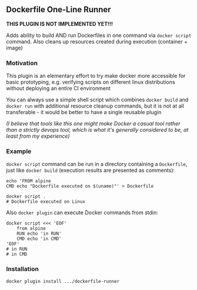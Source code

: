## Dockerfile One-Line Runner

**THIS PLUGIN IS NOT IMPLEMENTED YET!!!**

Adds ability to build AND run Dockerfiles in one command via `docker script` command. Also cleans up
resources created during execution (container + image)

### Motivation

This plugin is an elementary effort to try make docker more accessible for basic prototyping, e.g. verifying scripts
on different linux distributions without deploying an entire CI environment

You can always use a simple shell script which combines `docker build` and `docker run` with additional resource cleanup
commands, but it is not at all transferable - it would be better to have a single reusable plugin

*(I believe that tools like this one might make Docker a casual tool rather than a strictly devops tool, which is what
it's generally considered to be, at least from my experience)*

### Example

`docker script` command can be run in a directory containing a `Dockerfile`, just like `docker build` (execution results
are presented as comments):
```shell script
echo 'FROM alpine
CMD echo "Dockerfile executed on $(uname)"' > Dockerfile

docker script .
# Dockerfile executed on Linux
```

Also `docker plugin` can execute Docker commands from stdin:
```shell script
docker script <<< 'EOF'
    from alpine
    RUN echo 'in RUN'
    CMD echo 'in CMD'
'EOF'
# in RUN
# in CMD
```

### Installation

```shell script
docker plugin install .../dockerfile-runner
```